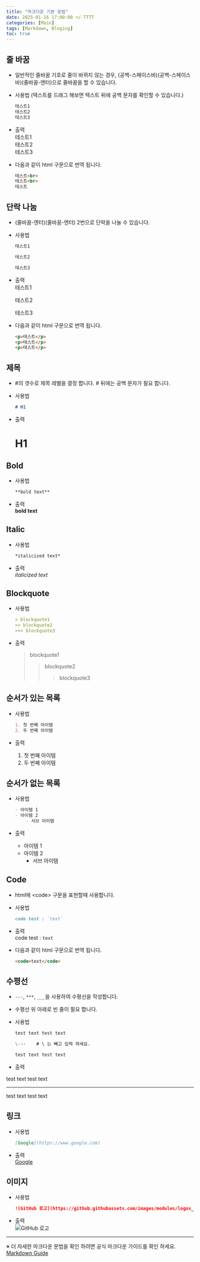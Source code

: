 ```yaml
---
title: "마크다운 기본 문법"
date: 2025-01-16 17:00:00 +/-TTTT
categories: [Main]
tags: [Markdown, Bloging]
toc: true
---
```


## 줄 바꿈

- 일반적인 줄바꿈 기호로 줄이 바뀌지 않는 경우, (공백-스페이스바)(공백-스페이스바)(줄바꿈-엔터)으로 줄바꿈을 할 수 있습니다.

- 사용법 (텍스트를 드래그 해보면 텍스트 뒤에 공백 문자를 확인할 수 있습니다.)
  ```markdown
  테스트1  
  테스트2  
  테스트3
  ```

- 출력  
테스트1  
테스트2  
테스트3

- 다음과 같이 html 구문으로 번역 됩니다.
  ```html
  테스트<br>
  테스트<br>
  테스트
  ```

## 단락 나눔

- (줄바꿈-엔터)(줄바꿈-엔터) 2번으로 단락을 나눌 수 있습니다.

- 사용법
  ```markdown  
  테스트1

  테스트2

  테스트3
  ```

- 출력  
  테스트1

  테스트2

  테스트3

- 다음과 같이 html 구문으로 번역 됩니다.
  ```html
  <p>테스트</p>
  <p>테스트</p>
  <p>테스트</p>
  ```


## 제목

- #의 갯수로 제목 레벨을 결정 합니다. # 뒤에는 공백 문자가 필요 합니다.
- 사용법
  ```markdown
  # H1
  ```

- 출력
  # H1


## Bold

- 사용법
  ```markdown
  **bold text**
  ```

- 출력  
    **bold text**


## Italic

- 사용법  
  ```markdown
  *italicized text*
  ```

- 출력  
    *italicized text*


## Blockquote

- 사용법  
  ```markdown
  > blockquote1
  >> blockquote2
  >>> blockquote3
  ```

- 출력  
  > blockquote1
  >> blockquote2
  >>> blockquote3


## 순서가 있는 목록

- 사용법

  ```markdown
  1. 첫 번째 아이템
  2. 두 번째 아이템
  ```

- 출력
  1. 첫 번째 아이템
  2. 두 번째 아이템


## 순서가 없는 목록

- 사용법

  ```markdown
  - 아이템 1
  - 아이템 2
      - 서브 아이템  
  ```

- 출력
  - 아이템 1
  - 아이템 2
    - 서브 아이템


## Code

- html에 \<code> 구문을 표현할때 사용합니다.

- 사용법
  ```markdown
  code test : `text`
  ````

- 출력  
  code test : `text`

- 다음과 같이 html 구문으로 번역 됩니다.
  ```html
  <code>text</code>
  ```


## 수평선

- `---`, `***`, `___`을 사용하여 수평선을 작성합니다.
- 수평선 위 아래로 빈 줄이 필요 합니다.
- 사용법

  ```markdown
  test text test text
  
  \---    # \ 는 빼고 입력 하세요. 
  
  test text test text
  ```

- 출력  
  
test text test text

---

test text test text


## 링크

- 사용법
  ```markdown
  [Google](https://www.google.com)
  ```

- 출력  
  [Google](https://www.google.com)


## 이미지

- 사용법
  ```markdown
  ![GitHub 로고](https://github.githubassets.com/images/modules/logos_page/GitHub-Mark.png)
  ```

- 출력  
  ![GitHub 로고](https://github.githubassets.com/images/modules/logos_page/GitHub-Mark.png)


---

※ 더 자세한 마크다운 문법을 확인 하려면 공식 마크다운 가이드를 확인 하세요. [Markdown Guide](https://www.markdownguide.org/basic-syntax/) 
